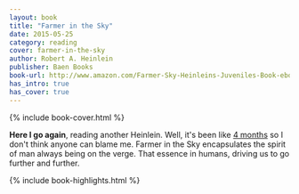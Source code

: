 ```yaml
---
layout: book
title: "Farmer in the Sky"
date: 2015-05-25
category: reading
cover: farmer-in-the-sky
author: Robert A. Heinlein
publisher: Baen Books
book-url: http://www.amazon.com/Farmer-Sky-Heinleins-Juveniles-Book-ebook/dp/B00APAEDBW/ref=tmm_kin_swatch_0?_encoding=UTF8&sr=&qid=
has_intro: true
has_cover: true
---
```

{% include book-cover.html %}

**Here I go again**, reading another Heinlein. Well, it's been like [4 months](/reading/methuselahs-children/) so I don't think anyone can blame me. Farmer in the Sky encapsulates the spirit of man always being on the verge. That essence in humans, driving us to go further and further.

{% include book-highlights.html %}
